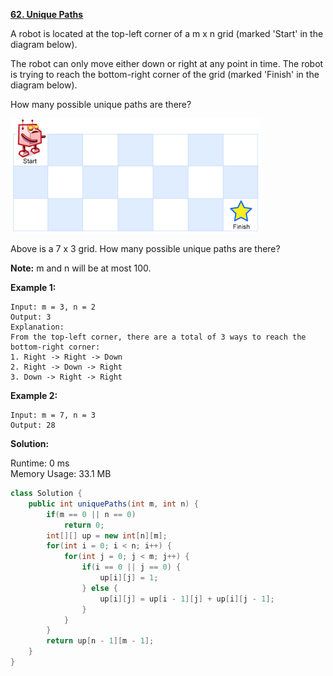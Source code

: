 **[62. Unique Paths](https://leetcode.com/problems/unique-paths/)**

A robot is located at the top-left corner of a m x n grid (marked 'Start' in the diagram below).

The robot can only move either down or right at any point in time. The robot is trying to reach the bottom-right corner of the grid (marked 'Finish' in the diagram below).

How many possible unique paths are there?

![](./png/robot_maze.png)

Above is a 7 x 3 grid. How many possible unique paths are there?

**Note:** m and n will be at most 100.

**Example 1:**

```
Input: m = 3, n = 2
Output: 3
Explanation:
From the top-left corner, there are a total of 3 ways to reach the bottom-right corner:
1. Right -> Right -> Down
2. Right -> Down -> Right
3. Down -> Right -> Right

```

**Example 2:**

```
Input: m = 7, n = 3
Output: 28

```


**Solution:**

Runtime: 0 ms<br/>
Memory Usage: 33.1 MB

```java
class Solution {
    public int uniquePaths(int m, int n) {
        if(m == 0 || n == 0)
            return 0;
        int[][] up = new int[n][m];
        for(int i = 0; i < n; i++) {
            for(int j = 0; j < m; j++) {
                if(i == 0 || j == 0) {
                    up[i][j] = 1;
                } else {
                    up[i][j] = up[i - 1][j] + up[i][j - 1];
                }
            }
        }
        return up[n - 1][m - 1];
    }
}

```


